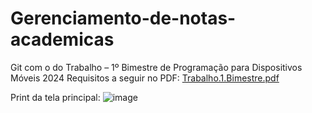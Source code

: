 # Gerenciamento-de-notas-academicas
Git com o do Trabalho – 1º Bimestre de Programação para Dispositivos Móveis 2024
Requisitos a seguir no PDF:
[Trabalho.1.Bimestre.pdf](https://github.com/user-attachments/files/17028286/Trabalho.1.Bimestre.pdf)


Print da tela principal: 
![image](https://github.com/user-attachments/assets/f6adbc21-c0ab-420e-8027-aae50918beb5)
